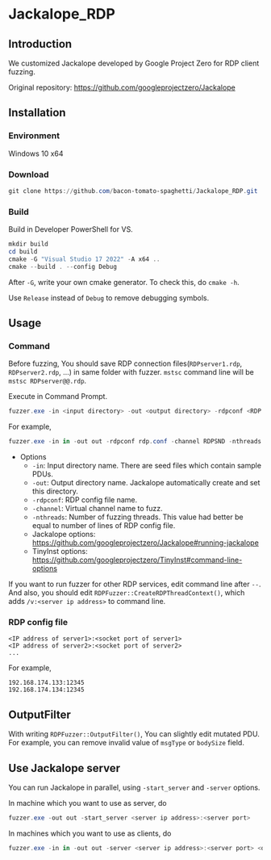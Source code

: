# Jackalope_RDP

## Introduction

We customized Jackalope developed by Google Project Zero for RDP client fuzzing.

Original repository: https://github.com/googleprojectzero/Jackalope

## Installation

### Environment

Windows 10 x64

### Download

```powershell
git clone https://github.com/bacon-tomato-spaghetti/Jackalope_RDP.git
```

### Build

Build in Developer PowerShell for VS.

```powershell
mkdir build
cd build
cmake -G "Visual Studio 17 2022" -A x64 ..
cmake --build . --config Debug
```

After `-G`, write your own cmake generator. To check this, do `cmake -h`.

Use `Release` instead of `Debug` to remove debugging symbols.

## Usage

### Command

Before fuzzing, You should save RDP connection files(`RDPserver1.rdp`, `RDPserver2.rdp`, ...) in same folder with fuzzer. `mstsc` command line will be `mstsc RDPserver@@.rdp`.

Execute in Command Prompt.

```powershell
fuzzer.exe -in <input directory> -out <output directory> -rdpconf <RDP config file> -channel <virtual channel to run fuzzing on> -nthreads <number of threads> -clean_target_on_coverage false -persist <Jackalope options> -- mstsc
```

For example,

```powershell
fuzzer.exe -in in -out out -rdpconf rdp.conf -channel RDPSND -nthreads 3 -target_offset 0x484800 -t 20000 -instrument_module mstscax.dll -target_module mstscax.dll -clean_target_on_coverage false -persist -iterations 10000 -cmp_coverage -dump_coverage -keep_samples_in_memory false -server 192.168.0.2:54321 -- mstsc
```

- Options
  - `-in`: Input directory name. There are seed files which contain sample PDUs.
  - `-out`: Output directory name. Jackalope automatically create and set this directory.
  - `-rdpconf`: RDP config file name.
  - `-channel`: Virtual channel name to fuzz.
  - `-nthreads`: Number of fuzzing threads. This value had better be equal to number of lines of RDP config file.
  - Jackalope options: https://github.com/googleprojectzero/Jackalope#running-jackalope
  - TinyInst options: https://github.com/googleprojectzero/TinyInst#command-line-options

If you want to run fuzzer for other RDP services, edit command line after `--`. And also, you should edit `RDPFuzzer::CreateRDPThreadContext()`, which adds `/v:<server ip address>` to command line.

### RDP config file

```
<IP address of server1>:<socket port of server1>
<IP address of server2>:<socket port of server2>
...
```

For example,

```
192.168.174.133:12345
192.168.174.134:12345
```

## OutputFilter

With writing `RDPFuzzer::OutputFilter()`, You can slightly edit mutated PDU. For example, you can remove invalid value of `msgType` or `bodySize` field.

## Use Jackalope server

You can run Jackalope in parallel, using `-start_server` and `-server` options.

In machine which you want to use as server, do

```powershell
fuzzer.exe -out out -start_server <server ip address>:<server port>
```

In machines which you want to use as clients, do

```powershell
fuzzer.exe -in in -out out -server <server ip address>:<server port> <other options>
```

